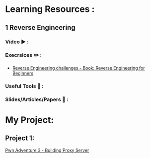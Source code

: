 # Learning Resources :

## 1 Reverse Engineering 
### Video  :arrow_forward: :

### Execrsices :pencil2: : 
- [Reverse Engineering challenges - Book: Reverse Engineering for Beginners](https://challenges.re/)

### Useful Tools  :wrench: : 

### Slides/Articles/Papers :book: :

# My Project:
## Project 1:
[Pwn Adventure 3 - Building Proxy Server](https://github.com/0xb1tByte/PWN/tree/master/PwnAdventure)



